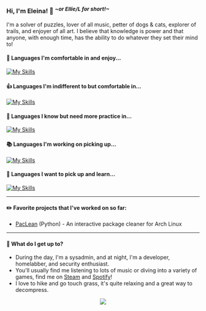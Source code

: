 ### Hi, I'm Eleina! 👋 <sup> *\~or Ellie/L for short!\~* </sup>
I'm a solver of puzzles, lover of all music, petter of dogs & cats, explorer of trails, and enjoyer of all art. I believe that knowledge is power and that anyone, with enough time, has the ability to do whatever they set their mind to!

#### 🌟 Languages I'm comfortable in and enjoy...
[![My Skills](https://skillicons.dev/icons?i=py)](https://skillicons.dev)

#### 👍 Languages I'm indifferent to but comfortable in...
[![My Skills](https://skillicons.dev/icons?i=bash,powershell)](https://skillicons.dev)

#### 🚩 Languages I know but need more practice in...
[![My Skills](https://skillicons.dev/icons?i=java,lua)](https://skillicons.dev)

#### 📚 Languages I'm working on picking up...
[![My Skills](https://skillicons.dev/icons?i=nix,c,go,html,css)](https://skillicons.dev)

#### 🌠 Languages I want to pick up and learn...
[![My Skills](https://skillicons.dev/icons?i=rust,htmx)](https://skillicons.dev)

---

#### ✏️ Favorite projects that I've worked on so far:
- [PacLean](https://github.com/lly-h/paclean) (Python) - An interactive package cleaner for Arch Linux

---

#### 🌄 What do I get up to?
- During the day, I'm a sysadmin, and at night, I'm a developer, homelabber, and security enthusiast.
- You'll usually find me listening to lots of music or diving into a variety of games, find me on [Steam](https://steamcommunity.com/id/lly-h) and [Spotify](https://open.spotify.com/user/dailymind?si=80924e3f9b974c9a)!
- I love to hike and go touch grass, it's quite relaxing and a great way to decompress.

<p align="center">
  <img src="https://api.boot.dev/v1/users/public/2da8c4b6-b26a-4375-827c-bf842d8ff17b/thumbnail" >
</p>

